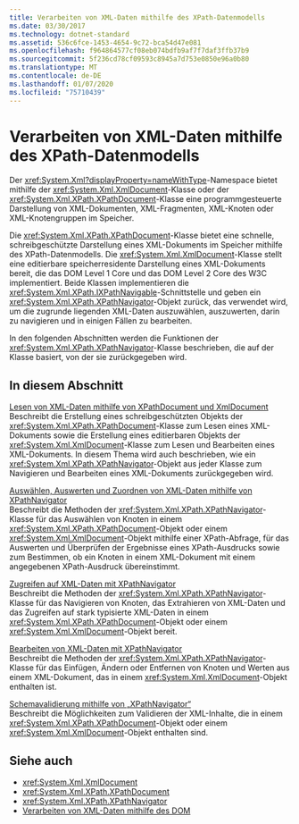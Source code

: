 ```yaml
---
title: Verarbeiten von XML-Daten mithilfe des XPath-Datenmodells
ms.date: 03/30/2017
ms.technology: dotnet-standard
ms.assetid: 536c6fce-1453-4654-9c72-bca54d47e081
ms.openlocfilehash: f964864577cf08eb074bdfb9af7f7daf3ffb37b9
ms.sourcegitcommit: 5f236cd78cf09593c8945a7d753e0850e96a0b80
ms.translationtype: MT
ms.contentlocale: de-DE
ms.lasthandoff: 01/07/2020
ms.locfileid: "75710439"
---
```

# <a name="process-xml-data-using-the-xpath-data-model"></a>Verarbeiten von XML-Daten mithilfe des XPath-Datenmodells
Der <xref:System.Xml?displayProperty=nameWithType>-Namespace bietet mithilfe der <xref:System.Xml.XmlDocument>-Klasse oder der <xref:System.Xml.XPath.XPathDocument>-Klasse eine programmgesteuerte Darstellung von XML-Dokumenten, XML-Fragmenten, XML-Knoten oder XML-Knotengruppen im Speicher.  
  
 Die <xref:System.Xml.XPath.XPathDocument>-Klasse bietet eine schnelle, schreibgeschützte Darstellung eines XML-Dokuments im Speicher mithilfe des XPath-Datenmodells. Die <xref:System.Xml.XmlDocument>-Klasse stellt eine editierbare speicherresidente Darstellung eines XML-Dokuments bereit, die das DOM Level 1 Core und das DOM Level 2 Core des W3C implementiert. Beide Klassen implementieren die <xref:System.Xml.XPath.IXPathNavigable>-Schnittstelle und geben ein <xref:System.Xml.XPath.XPathNavigator>-Objekt zurück, das verwendet wird, um die zugrunde liegenden XML-Daten auszuwählen, auszuwerten, darin zu navigieren und in einigen Fällen zu bearbeiten.  
  
 In den folgenden Abschnitten werden die Funktionen der <xref:System.Xml.XPath.XPathNavigator>-Klasse beschrieben, die auf der Klasse basiert, von der sie zurückgegeben wird.  
  
## <a name="in-this-section"></a>In diesem Abschnitt  
 [Lesen von XML-Daten mithilfe von XPathDocument und XmlDocument](../../../../docs/standard/data/xml/reading-xml-data-using-xpathdocument-and-xmldocument.md)  
 Beschreibt die Erstellung eines schreibgeschützten Objekts der <xref:System.Xml.XPath.XPathDocument>-Klasse zum Lesen eines XML-Dokuments sowie die Erstellung eines editierbaren Objekts der <xref:System.Xml.XmlDocument>-Klasse zum Lesen und Bearbeiten eines XML-Dokuments. In diesem Thema wird auch beschrieben, wie ein <xref:System.Xml.XPath.XPathNavigator>-Objekt aus jeder Klasse zum Navigieren und Bearbeiten eines XML-Dokuments zurückgegeben wird.  
  
 [Auswählen, Auswerten und Zuordnen von XML-Daten mithilfe von XPathNavigator](../../../../docs/standard/data/xml/selecting-evaluating-and-matching-xml-data-using-xpathnavigator.md)  
 Beschreibt die Methoden der <xref:System.Xml.XPath.XPathNavigator>-Klasse für das Auswählen von Knoten in einem <xref:System.Xml.XPath.XPathDocument>-Objekt oder einem <xref:System.Xml.XmlDocument>-Objekt mithilfe einer XPath-Abfrage, für das Auswerten und Überprüfen der Ergebnisse eines XPath-Ausdrucks sowie zum Bestimmen, ob ein Knoten in einem XML-Dokument mit einem angegebenen XPath-Ausdruck übereinstimmt.  
  
 [Zugreifen auf XML-Daten mit XPathNavigator](../../../../docs/standard/data/xml/accessing-xml-data-using-xpathnavigator.md)  
 Beschreibt die Methoden der <xref:System.Xml.XPath.XPathNavigator>-Klasse für das Navigieren von Knoten, das Extrahieren von XML-Daten und das Zugreifen auf stark typisierte XML-Daten in einem <xref:System.Xml.XPath.XPathDocument>-Objekt oder einem <xref:System.Xml.XmlDocument>-Objekt bereit.  
  
 [Bearbeiten von XML-Daten mit XPathNavigator](../../../../docs/standard/data/xml/editing-xml-data-using-xpathnavigator.md)  
 Beschreibt die Methoden der <xref:System.Xml.XPath.XPathNavigator>-Klasse für das Einfügen, Ändern oder Entfernen von Knoten und Werten aus einem XML-Dokument, das in einem <xref:System.Xml.XmlDocument>-Objekt enthalten ist.  
  
 [Schemavalidierung mithilfe von „XPathNavigator“](../../../../docs/standard/data/xml/schema-validation-using-xpathnavigator.md)  
 Beschreibt die Möglichkeiten zum Validieren der XML-Inhalte, die in einem <xref:System.Xml.XPath.XPathDocument>-Objekt oder einem <xref:System.Xml.XmlDocument>-Objekt enthalten sind.  
  
## <a name="see-also"></a>Siehe auch

- <xref:System.Xml.XmlDocument>
- <xref:System.Xml.XPath.XPathDocument>
- <xref:System.Xml.XPath.XPathNavigator>
- [Verarbeiten von XML-Daten mithilfe des DOM](../../../../docs/standard/data/xml/process-xml-data-using-the-dom-model.md)
